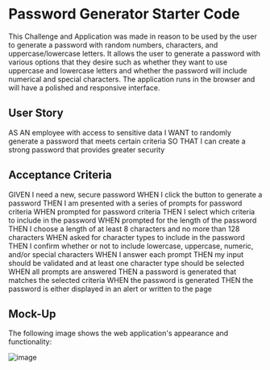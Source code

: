 # Password Generator Starter Code

This Challenge and Application was made in reason to be used by the user to generate a password with random numbers, characters, and uppercase/lowercase letters. It allows the user to generate a password with various options that they desire such as whether they want to use uppercase and lowercase letters and whether the password will include numerical and special characters. The application runs in the browser and will have a polished and responsive interface.

## User Story
AS AN employee with access to sensitive data
I WANT to randomly generate a password that meets certain criteria
SO THAT I can create a strong password that provides greater security

## Acceptance Criteria
GIVEN I need a new, secure password
WHEN I click the button to generate a password
THEN I am presented with a series of prompts for password criteria
WHEN prompted for password criteria
THEN I select which criteria to include in the password
WHEN prompted for the length of the password
THEN I choose a length of at least 8 characters and no more than 128 characters
WHEN asked for character types to include in the password
THEN I confirm whether or not to include lowercase, uppercase, numeric, and/or special characters
WHEN I answer each prompt
THEN my input should be validated and at least one character type should be selected
WHEN all prompts are answered
THEN a password is generated that matches the selected criteria
WHEN the password is generated
THEN the password is either displayed in an alert or written to the page

## Mock-Up
The following image shows the web application's appearance and functionality:

![image](https://user-images.githubusercontent.com/113326978/202834682-7ac979c7-bef5-42fc-bc35-4c5422c2aede.png)
